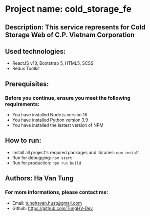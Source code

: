# Project name: cold_storage_fe
## Description: This service represents for Cold Storage Web of C.P. Vietnam Corporation
## Used technologies:
- ReactJS v18, Bootstrap 5, HTML5, SCSS
- Redux Toolkit
## Prerequisites:
### Before you continue, ensure you meet the following requirements:
- You have installed Node.js version 16
- You have installed Python version 3.9
- You have installed the lastest version of NPM
## How to run:
- Install all project's required packages and libraries: ```npm install```
- Run for debugging: ```npm start```
- Run for production: ```npm run build```
## Authors: Ha Van Tung
### For more informations, please contact me:
- Email: tunghavan.hust@gmail.com
- Github: https://github.com/TungHV-Dev